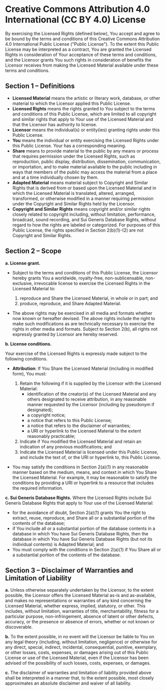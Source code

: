 # Creative Commons Attribution 4.0 International (CC BY 4.0) License

By exercising the Licensed Rights (defined below), You accept and agree to be bound by the terms and conditions of this Creative Commons Attribution 4.0 International Public License ("Public License"). To the extent this Public License may be interpreted as a contract, You are granted the Licensed Rights in consideration of Your acceptance of these terms and conditions, and the Licensor grants You such rights in consideration of benefits the Licensor receives from making the Licensed Material available under these terms and conditions.

## Section 1 – Definitions

- **Licensed Material** means the artistic or literary work, database, or other material to which the Licensor applied this Public License.
- **Licensed Rights** means the rights granted to You subject to the terms and conditions of this Public License, which are limited to all copyright and similar rights that apply to Your use of the Licensed Material and that the Licensor has authority to license.
- **Licensor** means the individual(s) or entity(ies) granting rights under this Public License.
- **You** means the individual or entity exercising the Licensed Rights under this Public License. Your has a corresponding meaning.
- **Share** means to provide material to the public by any means or process that requires permission under the Licensed Rights, such as reproduction, public display, distribution, dissemination, communication, or importation, and to make material available to the public including in ways that members of the public may access the material from a place and at a time individually chosen by them.
- **Adapted Material** means material subject to Copyright and Similar Rights that is derived from or based upon the Licensed Material and in which the Licensed Material is translated, altered, arranged, transformed, or otherwise modified in a manner requiring permission under the Copyright and Similar Rights held by the Licensor.
- **Copyright and Similar Rights** means copyright and/or similar rights closely related to copyright including, without limitation, performance, broadcast, sound recording, and Sui Generis Database Rights, without regard to how the rights are labeled or categorized. For purposes of this Public License, the rights specified in Section 2(b)(1)-(2) are not Copyright and Similar Rights.

## Section 2 – Scope

**a. License grant.**

- Subject to the terms and conditions of this Public License, the Licensor hereby grants You a worldwide, royalty-free, non-sublicensable, non-exclusive, irrevocable license to exercise the Licensed Rights in the Licensed Material to:
   1. reproduce and Share the Licensed Material, in whole or in part; and
   2. produce, reproduce, and Share Adapted Material.

- The above rights may be exercised in all media and formats whether now known or hereafter devised. The above rights include the right to make such modifications as are technically necessary to exercise the rights in other media and formats. Subject to Section 2(b), all rights not expressly granted by Licensor are hereby reserved.

**b. License conditions.**

Your exercise of the Licensed Rights is expressly made subject to the following conditions.

- **Attribution**: If You Share the Licensed Material (including in modified form), You must:
   1. Retain the following if it is supplied by the Licensor with the Licensed Material:
      - identification of the creator(s) of the Licensed Material and any others designated to receive attribution, in any reasonable manner requested by the Licensor (including by pseudonym if designated);
      - a copyright notice;
      - a notice that refers to this Public License;
      - a notice that refers to the disclaimer of warranties;
      - a URI or hyperlink to the Licensed Material to the extent reasonably practicable;
   2. Indicate if You modified the Licensed Material and retain an indication of any previous modifications; and
   3. Indicate the Licensed Material is licensed under this Public License, and include the text of, or the URI or hyperlink to, this Public License.

- You may satisfy the conditions in Section 2(a)(1) in any reasonable manner based on the medium, means, and context in which You Share the Licensed Material. For example, it may be reasonable to satisfy the conditions by providing a URI or hyperlink to a resource that includes the required information.

**c. Sui Generis Database Rights.** Where the Licensed Rights include Sui Generis Database Rights that apply to Your use of the Licensed Material:

- for the avoidance of doubt, Section 2(a)(1) grants You the right to extract, reuse, reproduce, and Share all or a substantial portion of the contents of the database;
- if You include all or a substantial portion of the database contents in a database in which You have Sui Generis Database Rights, then the database in which You have Sui Generis Database Rights (but not its individual contents) is Adapted Material; and
- You must comply with the conditions in Section 2(a)(1) if You Share all or a substantial portion of the contents of the database.

## Section 3 – Disclaimer of Warranties and Limitation of Liability

**a.** Unless otherwise separately undertaken by the Licensor, to the extent possible, the Licensor offers the Licensed Material as-is and as-available, and makes no representations or warranties of any kind concerning the Licensed Material, whether express, implied, statutory, or other. This includes, without limitation, warranties of title, merchantability, fitness for a particular purpose, non-infringement, absence of latent or other defects, accuracy, or the presence or absence of errors, whether or not known or discoverable.

**b.** To the extent possible, in no event will the Licensor be liable to You on any legal theory (including, without limitation, negligence) or otherwise for any direct, special, indirect, incidental, consequential, punitive, exemplary, or other losses, costs, expenses, or damages arising out of this Public License or use of the Licensed Material, even if the Licensor has been advised of the possibility of such losses, costs, expenses, or damages.

**c.** The disclaimer of warranties and limitation of liability provided above shall be interpreted in a manner that, to the extent possible, most closely approximates an absolute disclaimer and waiver of all liability.
